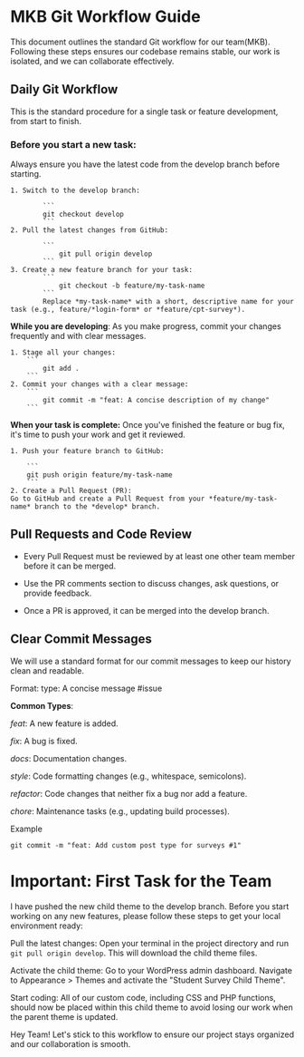 # MKB Git Workflow Guide
This document outlines the standard Git workflow for our team(MKB). Following these steps ensures our codebase remains stable, our work is isolated, and we can collaborate effectively.

## Daily Git Workflow
This is the standard procedure for a single task or feature development, from start to finish.

### Before you start a new task:
Always ensure you have the latest code from the develop branch before starting.

    1. Switch to the develop branch:

            ```
            git checkout develop
            ```
    2. Pull the latest changes from GitHub:

            ```
                git pull origin develop
            ```
    3. Create a new feature branch for your task:
            ```
                git checkout -b feature/my-task-name
            ```
            Replace *my-task-name* with a short, descriptive name for your task (e.g., feature/*login-form* or *feature/cpt-survey*).

**While you are developing**:
As you make progress, commit your changes frequently and with clear messages.

    1. Stage all your changes:
        ```
            git add .
        ```
    2. Commit your changes with a clear message:
        ```
            git commit -m "feat: A concise description of my change"
        ```
**When your task is complete:**
Once you've finished the feature or bug fix, it's time to push your work and get it reviewed.

    1. Push your feature branch to GitHub:

        ```
        git push origin feature/my-task-name
        ```
    2. Create a Pull Request (PR): 
    Go to GitHub and create a Pull Request from your *feature/my-task-name* branch to the *develop* branch.

## Pull Requests and Code Review

- Every Pull Request must be reviewed by at least one other team member before it can be merged.

- Use the PR comments section to discuss changes, ask questions, or provide feedback.

- Once a PR is approved, it can be merged into the develop branch.

##  Clear Commit Messages
We will use a standard format for our commit messages to keep our history clean and readable.

Format: type: A concise message #issue

**Common Types**:

*feat*: A new feature is added.

*fix*: A bug is fixed.

*docs*: Documentation changes.

*style*: Code formatting changes (e.g., whitespace, semicolons).

*refactor*: Code changes that neither fix a bug nor add a feature.

*chore*: Maintenance tasks (e.g., updating build processes).

Example
```
git commit -m "feat: Add custom post type for surveys #1"
```

# Important: First Task for the Team
I have pushed the new child theme to the develop branch. Before you start working on any new features, please follow these steps to get your local environment ready:

Pull the latest changes: Open your terminal in the project directory and run ```git pull origin develop```. This will download the child theme files.

Activate the child theme: Go to your WordPress admin dashboard. Navigate to Appearance > Themes and activate the "Student Survey Child Theme".

Start coding: All of our custom code, including CSS and PHP functions, should now be placed within this child theme to avoid losing our work when the parent theme is updated.

Hey Team! Let's stick to this workflow to ensure our project stays organized and our collaboration is smooth.